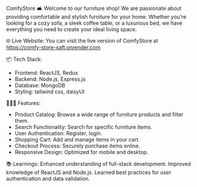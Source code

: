 ComfyStore 🛋️
Welcome to our furniture shop! We are passionate about providing comfortable and stylish furniture for your home. Whether you're looking for a cozy sofa, a sleek coffee table, or a luxurious bed, we have everything you need to create your ideal living space.

🌐 Live Website:
You can visit the live version of ComfyStore at https://comfy-store-xaft.onrender.com

📦 Tech Stack:
* Frontend: ReactJS, Redux
* Backend: Node.js, Express.js
* Database: MongoDB
* Styling: tailwind css, daisyUI

👩🏽‍🍳 Features:
* Product Catalog: Browse a wide range of furniture products and filter them.
* Search Functionality: Search for specific furniture items.
* User Authentication: Register, login.
* Shopping Cart: Add and manage items in your cart.
* Checkout Process: Securely purchase items online.
* Responsive Design: Optimized for mobile and desktop.

📚 Learnings:
Enhanced understanding of full-stack development.
Improved knowledge of ReactJS and Node.js.
Learned best practices for user authentication and data validation.
